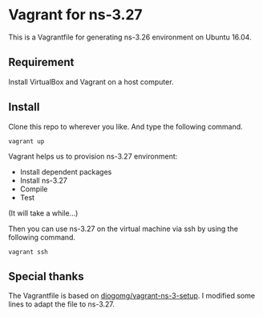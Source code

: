 # Vagrant for ns-3.27

This is a Vagrantfile for generating ns-3.26 environment on Ubuntu 16.04.

## Requirement

Install VirtualBox and Vagrant on a host computer.

## Install

Clone this repo to wherever you like. And type the following command.

```
vagrant up
```

Vagrant helps us to provision ns-3.27 environment:

- Install dependent packages
- Install ns-3.27
- Compile
- Test

(It will take a while...)

Then you can use ns-3.27 on the virtual machine via ssh by using the following command.

```
vagrant ssh
```

## Special thanks

The Vagrantfile is based on [diogomg/vagrant-ns-3-setup](https://github.com/diogomg/vagrant-ns-3-setup). I modified some lines to adapt the file to ns-3.27. 

